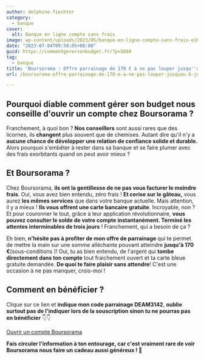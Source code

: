 ```yaml
---
author: delphine.fiechter
category:
  - banque
cover:
  alt: Banque en ligne compte sans frais
image: wp-content/uploads/2023/05/banque-en-ligne-compte-sans-frais-e1684745280882.png
date: "2023-07-04T09:58:05+00:00"
guid: https://commentgerersonbudget.fr/?p=5688
tag:
  - banque
title: 'Boursorama : Offre parrainage de 170 € à ne pas louper jusqu''au 6 juillet !'
url: /boursorama-offre-parrainage-de-170-e-a-ne-pas-louper-jusquau-6-juillet/

---
```

## Pourquoi diable comment gérer son budget nous conseille d'ouvrir un compte chez Boursorama ?

Franchement, à quoi bon ? **Nos conseillers** sont aussi rares que des licornes, ils **changent** plus souvent que de chemises. Autant dire qu'il n'y a **aucune chance de développer une relation de confiance solide et durable.** Alors pourquoi s'embêter à rester dans sa banque et se faire plumer avec des frais exorbitants quand on peut avoir mieux ?

## Et Boursorama ?

Chez Boursorama, **ils ont la gentillesse de ne pas vous facturer le moindre frais**. Oui, vous avez bien entendu, zéro frais ! **Et cerise sur le gâteau,** vous aurez **les mêmes services** que dans votre banque actuelle. Mais attention, il y a mieux ! **Ils vous offrent une carte bancaire gratuite**. Incroyable, non ? Et pour couronner le tout, grâce à leur application révolutionnaire, **vous pouvez consulter le solde de votre compte instantanément. Terminé les attentes interminables de trois jours** ! Franchement, qui a besoin de ça ?

Eh bien, **n'hésite pas à profiter de mon offre de parrainage** qui te permet de mettre la main sur une somme alléchante pouvant atteindre **jusqu'à 170 €**(sous-conditions )! Oui, tu as bien entendu, de l'argent qui **tombe directement dans ton compte** tout fraichement ouvert et ta carte bleue gratuite demandée. **De quoi te faire plaisir sans attendre**! C'est une occasion à ne pas manquer, crois-moi !

## Comment en bénéficier ?

Clique sur ce lien et **indique mon code parrainage DEAM3142**, **oublie surtout pas de l'indiquer lors de la souscription sinon tu ne pourras pas en bénéficier** 👇👇

[Ouvrir un compte Boursorama](https://www.boursorama-banque.com/bon-plan/parrainage-boursorama-banque)

**Fais circuler l'information à ton entourage, car c'est vraiment rare de voir Boursorama nous faire un cadeau aussi généreux ! 🎁**

